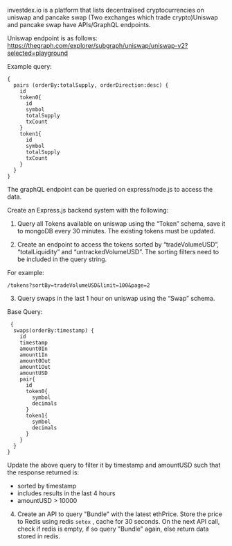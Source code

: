 investdex.io is a platform that lists decentralised cryptocurrencies on uniswap and pancake swap (Two exchanges which trade crypto)Uniswap and pancake swap have APIs/GraphQL endpoints.

Uniswap endpoint is as follows: https://thegraph.com/explorer/subgraph/uniswap/uniswap-v2?selected=playground

Example query: 
```
{
  pairs (orderBy:totalSupply, orderDirection:desc) {
    id
    token0{
      id
      symbol
      totalSupply
      txCount
    }
    token1{
      id
      symbol
      totalSupply
      txCount
    }
  }
}
```

The graphQL endpoint can be queried on express/node.js to access the data. 

Create an Express.js backend system with the following: 

1. Query all Tokens available on uniswap using the “Token” schema, save it to mongoDB every 30 minutes. The existing tokens must be updated.

2. Create an endpoint to access the tokens sorted by “tradeVolumeUSD”, “totalLiquidity” and “untrackedVolumeUSD”. The sorting filters need to be included in the query string. 

For example: 
```
/tokens?sortBy=tradeVolumeUSD&limit=100&page=2 
```


3. Query swaps in the last 1 hour on uniswap using the “Swap” schema.

Base Query: 
```
 {
  swaps(orderBy:timestamp) {
    id
    timestamp
    amount0In
    amount1In
    amount0Out
    amount1Out
    amountUSD
    pair{
      id
      token0{
        symbol
        decimals
      }
      token1{
        symbol
        decimals
      }
    }
  }
}

```
Update the above query to filter it by timestamp and amountUSD such that the response returned is: 
-  sorted by timestamp
- includes results in the last 4 hours
- amountUSD > 10000


4. Create an API to query "Bundle" with the latest ethPrice. Store the price to Redis using redis ```setex```  ,  cache for 30 seconds. On the next API call, check if redis is empty, if so query "Bundle" again, else return data stored in redis. 
